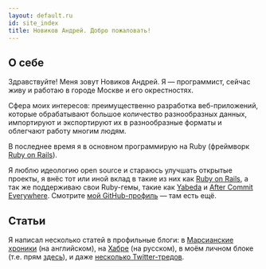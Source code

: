 ```yaml
---
layout: default.ru
id: site_index
title: Новиков Андрей. Добро пожаловать!
---
```


О себе
------

Здравствуйте! Меня зовут Новиков Андрей. Я — программист, сейчас живу и работаю в городе
Москве и его окрестностях.

Сфера моих интересов: преимущественно разработка веб-приложений, которые
обрабатывают большое количество разнообразных данных, импортируют и
экспортируют их в разнообразные форматы и облегчают работу многим людям.

В последнее время я в основном программирую на Ruby (фреймворк [Ruby on Rails]).

Я люблю идеологию open source и стараюсь улучшать открытые проекты, я внёс тот или иной вклад в такие из них как [Ruby on Rails](https://github.com/rails/rails/pulls?q=is%3Apr+author%3AEnvek), а так же поддерживаю свои Ruby-гемы, такие как [Yabeda](https://github.com/yabeda-rb/) и [After Commit Everywhere](https://github.com/Envek/after_commit_everywhere). Смотрите [мой GitHub-профиль](https://github.com/Envek) — там есть ещё.


Статьи
------

Я написал несколько статей в профильные блоги: в [Марсианские хроники](https://evilmartians.com/chronicles/) (на английском), на [Хабре](https://habr.com/ru/users/envek/posts/) (на русском), в моём личном блоке (т.е. прям [здесь](./blog/)), и даже [несколько Twitter-тредов](https://getchirrapp.com/@Envek).


[Ruby on Rails]: https://github.com/rails/rails
